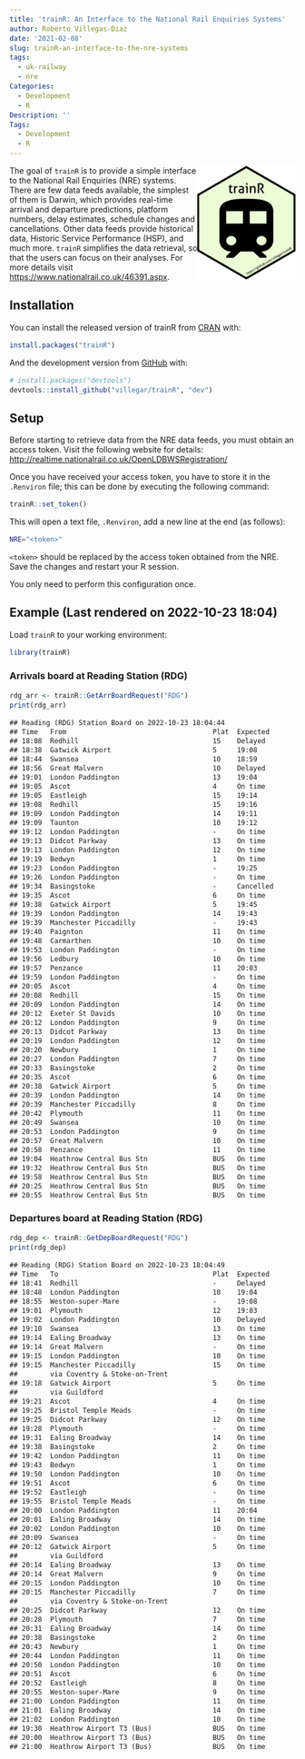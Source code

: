 ```yaml
---
title: 'trainR: An Interface to the National Rail Enquiries Systems'
author: Roberto Villegas-Diaz
date: '2021-02-08'
slug: trainR-an-interface-to-the-nre-systems
tags:
  - uk-railway
  - nre
Categories:
  - Development
  - R
Description: ''
Tags:
  - Development
  - R
---
```


<img src="https://raw.githubusercontent.com/villegar/trainR/main/inst/images/logo.png" alt="logo" align="right" height=200px/>

The goal of `trainR` is to provide a simple interface to the 
National Rail Enquiries (NRE) systems. There are few data feeds 
available, the simplest of them is Darwin, which provides real-time 
arrival and departure predictions, platform numbers, delay estimates, 
schedule changes and cancellations. Other data feeds provide historical 
data, Historic Service Performance (HSP), and much more. `trainR` 
simplifies the data retrieval, so that the users can focus on their 
analyses. For more details visit 
https://www.nationalrail.co.uk/46391.aspx.

## Installation

You can install the released version of trainR from [CRAN](https://CRAN.R-project.org) with:

``` r
install.packages("trainR")
```

And the development version from [GitHub](https://github.com/) with:

``` r
# install.packages("devtools")
devtools::install_github("villegar/trainR", "dev")
```

## Setup
Before starting to retrieve data from the NRE data feeds, you must obtain an access token. 
Visit the following website for details: http://realtime.nationalrail.co.uk/OpenLDBWSRegistration/

Once you have received your access token, you have to store it in the `.Renviron` file; this can be 
done by executing the following command:


```r
trainR::set_token()
```

This will open a text file, `.Renviron`, add a new line at the end (as follows):

```bash
NRE="<token>"
```

`<token>` should be replaced by the access token obtained from the NRE. Save the changes and restart 
your R session.

You only need to perform this configuration once.

## Example (Last rendered on 2022-10-23 18:04)

Load `trainR` to your working environment:

```r
library(trainR)
```

### Arrivals board at Reading Station (RDG)


```r
rdg_arr <- trainR::GetArrBoardRequest("RDG")
print(rdg_arr)
```

```
## Reading (RDG) Station Board on 2022-10-23 18:04:44
## Time   From                                    Plat  Expected
## 18:08  Redhill                                 15    Delayed
## 18:38  Gatwick Airport                         5     19:08
## 18:44  Swansea                                 10    18:59
## 18:56  Great Malvern                           10    Delayed
## 19:01  London Paddington                       13    19:04
## 19:05  Ascot                                   4     On time
## 19:05  Eastleigh                               15    19:14
## 19:08  Redhill                                 15    19:16
## 19:09  London Paddington                       14    19:11
## 19:09  Taunton                                 10    19:12
## 19:12  London Paddington                       -     On time
## 19:13  Didcot Parkway                          13    On time
## 19:13  London Paddington                       12    On time
## 19:19  Bedwyn                                  1     On time
## 19:23  London Paddington                       -     19:25
## 19:26  London Paddington                       -     On time
## 19:34  Basingstoke                             -     Cancelled
## 19:35  Ascot                                   6     On time
## 19:38  Gatwick Airport                         5     19:45
## 19:39  London Paddington                       14    19:43
## 19:39  Manchester Piccadilly                   -     19:43
## 19:40  Paignton                                11    On time
## 19:48  Carmarthen                              10    On time
## 19:53  London Paddington                       -     On time
## 19:56  Ledbury                                 10    On time
## 19:57  Penzance                                11    20:03
## 19:59  London Paddington                       -     On time
## 20:05  Ascot                                   4     On time
## 20:08  Redhill                                 15    On time
## 20:09  London Paddington                       14    On time
## 20:12  Exeter St Davids                        10    On time
## 20:12  London Paddington                       9     On time
## 20:13  Didcot Parkway                          13    On time
## 20:19  London Paddington                       12    On time
## 20:20  Newbury                                 1     On time
## 20:27  London Paddington                       7     On time
## 20:33  Basingstoke                             2     On time
## 20:35  Ascot                                   6     On time
## 20:38  Gatwick Airport                         5     On time
## 20:39  London Paddington                       14    On time
## 20:39  Manchester Piccadilly                   8     On time
## 20:42  Plymouth                                11    On time
## 20:49  Swansea                                 10    On time
## 20:53  London Paddington                       9     On time
## 20:57  Great Malvern                           10    On time
## 20:58  Penzance                                11    On time
## 19:04  Heathrow Central Bus Stn                BUS   On time
## 19:32  Heathrow Central Bus Stn                BUS   On time
## 19:58  Heathrow Central Bus Stn                BUS   On time
## 20:25  Heathrow Central Bus Stn                BUS   On time
## 20:55  Heathrow Central Bus Stn                BUS   On time
```

### Departures board at Reading Station (RDG)


```r
rdg_dep <- trainR::GetDepBoardRequest("RDG")
print(rdg_dep)
```

```
## Reading (RDG) Station Board on 2022-10-23 18:04:49
## Time   To                                      Plat  Expected
## 18:41  Redhill                                 -     Delayed
## 18:48  London Paddington                       10    19:04
## 18:55  Weston-super-Mare                       -     19:08
## 19:01  Plymouth                                12    19:03
## 19:02  London Paddington                       10    Delayed
## 19:10  Swansea                                 13    On time
## 19:14  Ealing Broadway                         13    On time
## 19:14  Great Malvern                           -     On time
## 19:15  London Paddington                       10    On time
## 19:15  Manchester Piccadilly                   15    On time
##        via Coventry & Stoke-on-Trent           
## 19:18  Gatwick Airport                         5     On time
##        via Guildford                           
## 19:21  Ascot                                   4     On time
## 19:25  Bristol Temple Meads                    -     On time
## 19:25  Didcot Parkway                          12    On time
## 19:28  Plymouth                                -     On time
## 19:31  Ealing Broadway                         14    On time
## 19:38  Basingstoke                             2     On time
## 19:42  London Paddington                       11    On time
## 19:43  Bedwyn                                  1     On time
## 19:50  London Paddington                       10    On time
## 19:51  Ascot                                   6     On time
## 19:52  Eastleigh                               -     On time
## 19:55  Bristol Temple Meads                    -     On time
## 20:00  London Paddington                       11    20:04
## 20:01  Ealing Broadway                         14    On time
## 20:02  London Paddington                       10    On time
## 20:09  Swansea                                 -     On time
## 20:12  Gatwick Airport                         5     On time
##        via Guildford                           
## 20:14  Ealing Broadway                         13    On time
## 20:14  Great Malvern                           9     On time
## 20:15  London Paddington                       10    On time
## 20:15  Manchester Piccadilly                   7     On time
##        via Coventry & Stoke-on-Trent           
## 20:25  Didcot Parkway                          12    On time
## 20:28  Plymouth                                7     On time
## 20:31  Ealing Broadway                         14    On time
## 20:38  Basingstoke                             2     On time
## 20:43  Newbury                                 1     On time
## 20:44  London Paddington                       11    On time
## 20:50  London Paddington                       10    On time
## 20:51  Ascot                                   6     On time
## 20:52  Eastleigh                               8     On time
## 20:55  Weston-super-Mare                       9     On time
## 21:00  London Paddington                       11    On time
## 21:01  Ealing Broadway                         14    On time
## 21:02  London Paddington                       10    On time
## 19:30  Heathrow Airport T3 (Bus)               BUS   On time
## 20:00  Heathrow Airport T3 (Bus)               BUS   On time
## 21:00  Heathrow Airport T3 (Bus)               BUS   On time
```
